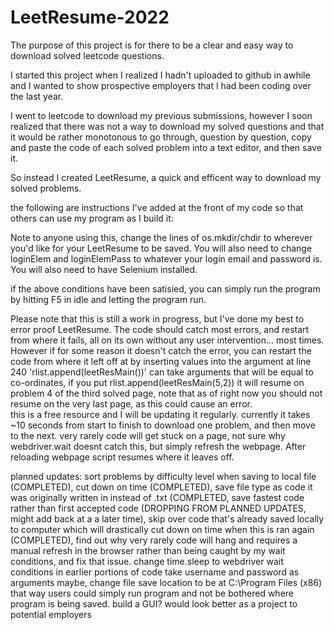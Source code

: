 # LeetResume-2022
The purpose of this project is for there to be a clear and easy way to download solved leetcode questions. 

I started this project when I realized I hadn't uploaded to github in awhile and I wanted to show prospective employers that I had been coding over the last year.

I went to leetcode to download my previous submissions, 
however I soon realized that there was not a way to download my solved questions and that it would be rather monotonous to go through, 
question by question, copy and paste the code of each solved problem into a text editor, and then save it.

So instead I created LeetResume, a quick and efficent way to download my solved problems. 

the following are instructions I've added at the front of my code so that others can use my program as I build it:


 Note to anyone using this, change the lines of os.mkdir/chdir to wherever you'd like for your LeetResume to be saved.
 You will also need to change loginElem and loginElemPass to whatever your login email and password is. 
 You will also need to have Selenium installed. 
 
 if the above conditions have been satisied, you can simply run the program by hitting F5 in idle and letting the program run.
 
 
 Please note that this is still a work in progress, but I've done my best to error proof LeetResume.
 The code should catch most errors, and restart from where it fails, all on its own without any user intervention... most times. 
 However if for some reason it doesn't catch the error, you can restart the code from where it left off at by inserting values into the argument at line 240
 'rlist.append(leetResMain())' can take arguments that will be equal to co-ordinates, if you put rlist.append(leetResMain(5,2)) it will resume on problem 4 of the third solved page,
 note that as of right now you should not resume on the very last page, as this could cause an error.  
 this is a free resource and I will be updating it regularly.
 currently it takes ~10 seconds from start to finish to download one problem, and then move to the next.
 very rarely code will get stuck on a page, not sure why webdriver.wait doesnt catch this, but simply refresh the webpage.
 After reloading webpage script resumes where it leaves off.

 planned updates: sort problems by difficulty level when saving to local file (COMPLETED),
 cut down on time (COMPLETED),
 save file type as code it was originally written in instead of .txt (COMPLETED,
 save fastest code rather than first accepted code (DROPPING FROM PLANNED UPDATES, might add back at a a later time),
 skip over code that's already saved locally to computer which will drastically cut down on time when this is ran again (COMPLETED),
 find out why very rarely code will hang and requires a manual refresh in the browser rather than being caught by my wait conditions, and fix that issue.
 change time.sleep to webdriver wait conditions in earlier portions of code
 take username and password as arguments
 maybe, change file save location to be at C:\Program Files (x86) that way users could simply run program and not be bothered where program is being saved.
 build a GUI? would look better as a project to potential employers
